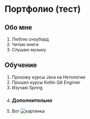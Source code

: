 # Портфолио (тест)
## Обо мне
1. Люблю сноуборд
2. Читаю книги
3. Слушаю музыку
## Обучение
1. Прохожу курсы Java на Нетологии
2. Прошел курсы Kotlin QA Enginier
3. Изучаю Spring
4. ### Дополнительно
5. Вот ![картинка](UsMktqXJ79.jpg)
